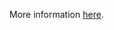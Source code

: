 More information [here](https://docs.prismacloud.io/en/enterprise-edition/policy-reference/aws-policies/aws-networking-policies/bc-aws-2-54).
